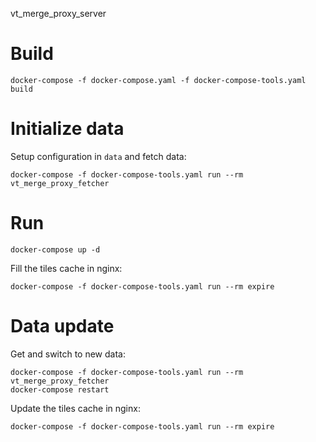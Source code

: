 vt_merge_proxy_server

# Build
```
docker-compose -f docker-compose.yaml -f docker-compose-tools.yaml build
```

# Initialize data
Setup configuration in `data` and fetch data:
```
docker-compose -f docker-compose-tools.yaml run --rm vt_merge_proxy_fetcher
```

# Run
```
docker-compose up -d
```

Fill the tiles cache in nginx:
```
docker-compose -f docker-compose-tools.yaml run --rm expire
```


# Data update

Get and switch to new data:
```
docker-compose -f docker-compose-tools.yaml run --rm vt_merge_proxy_fetcher
docker-compose restart
```

Update the tiles cache in nginx:
```
docker-compose -f docker-compose-tools.yaml run --rm expire
```
